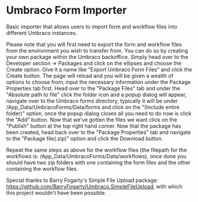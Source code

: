 # Umbraco Form Importer
Basic importer that allows users to import form and workflow files into different Umbraco instances. 

Please note that you will first need to export the form and workflow files from the environment you wish to transfer from. You can do so by creating your own package within the Umbraco backoffice. Simply head over to the Developer section -> Packages and click on the ellipses and choose the Create option. Give it a name like "Export Umbraco Form Files" and click the Create button. The page will reload and you will be given a wealth of options to choose from, input the necessary information under the Package Properties tab first. Head over to the "Package Files" tab and under the "Absolute path to file" click the folder icon and a popup dialog will appear, navigate over to the Umbraco forms directory, typically it will be under /App_Data/UmbracoForms/Data/forms and click on the "(Include entire folder)" option, once the popup dialog closes all you need to do now is click the "Add" button. Now that we've gotten the files we want click on the "Publish" button at the top right hand corner. Now that the package has been created, head back over to the "Package Properties" tab and navigate to the "Package file(.zip)" option and click the Download button. 

Repeat the same steps as above for the workflow files (the filepath for the workflows is: /App_Data/UmbracoForms/Data/workflows), once done you should have two zip folders with one containing the form files and the other containing the workflow files.

Special thanks to Barry Fogarty's Simple File Upload package: https://github.com/BarryFogarty/Umbraco.SimpleFileUpload, with which this project wouldn't have been possible.
